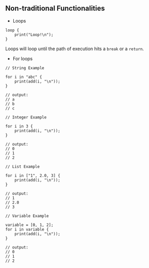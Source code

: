 ## Non-traditional Functionalities

 - Loops

```
loop {
	print("Loop!\n");
}
```

Loops will loop until the path of execution hits a `break` or a `return`.

 - For loops

```
// String Example

for i in "abc" {
	print(add(i, "\n"));
}

// output:
// a
// b
// c

// Integer Example

for i in 3 {
	print(add(i, "\n"));
}

// output:
// 0
// 1
// 2

// List Example

for i in ["1", 2.0, 3] {
	print(add(i, "\n"));
}

// output:
// 1
// 2.0
// 3

// Variable Example

variable = [0, 1, 2];
for i in variable {
	print(add(i, "\n"));
}

// output:
// 0
// 1
// 2
```

